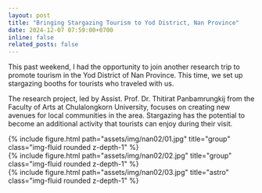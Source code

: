 ```yaml
---
layout: post
title: "Bringing Stargazing Tourism to Yod District, Nan Province"
date: 2024-12-07 07:59:00+0700
inline: false
related_posts: false
---
```


This past weekend, I had the opportunity to join another research trip to promote tourism in the Yod District of Nan Province. This time, we set up stargazing booths for tourists who traveled with us.  

The research project, led by Assist. Prof. Dr. Thitirat Panbamrungkij from the Faculty of Arts at Chulalongkorn University, focuses on creating new avenues for local communities in the area. Stargazing has the potential to become an additional activity that tourists can enjoy during their visit.

<div class="row">
    <div class="col-sm mt-3 mt-md-0">
        {% include figure.html path="assets/img/nan02/01.jpg" title="group" class="img-fluid rounded z-depth-1" %}
    </div>
</div>

<div class="row">
    <div class="col-sm mt-3 mt-md-0">
        {% include figure.html path="assets/img/nan02/02.jpg" title="group" class="img-fluid rounded z-depth-1" %}
    </div>
</div>

<div class="row">
    <div class="col-sm mt-3 mt-md-0">
        {% include figure.html path="assets/img/nan02/03.jpg" title="astro" class="img-fluid rounded z-depth-1" %}
    </div>
</div>

